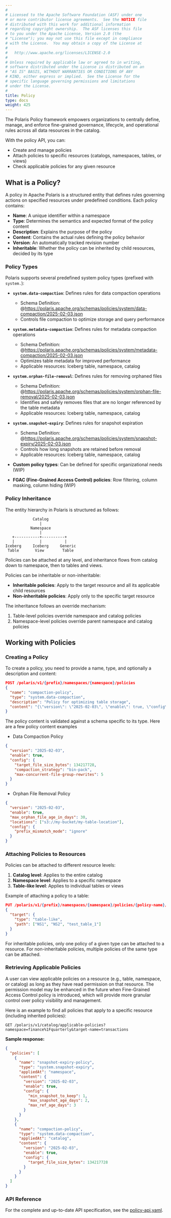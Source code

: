 ```yaml
---
#
# Licensed to the Apache Software Foundation (ASF) under one
# or more contributor license agreements.  See the NOTICE file
# distributed with this work for additional information
# regarding copyright ownership.  The ASF licenses this file
# to you under the Apache License, Version 2.0 (the
# "License"); you may not use this file except in compliance
# with the License.  You may obtain a copy of the License at
#
#   http://www.apache.org/licenses/LICENSE-2.0
#
# Unless required by applicable law or agreed to in writing,
# software distributed under the License is distributed on an
# "AS IS" BASIS, WITHOUT WARRANTIES OR CONDITIONS OF ANY
# KIND, either express or implied.  See the License for the
# specific language governing permissions and limitations
# under the License.
#
title: Policy
type: docs
weight: 425 
---
```


The Polaris Policy framework empowers organizations to centrally define, manage, and enforce fine-grained governance, lifecycle, and operational rules across all data resources in the catalog. 

With the policy API, you can:
- Create and manage policies
- Attach policies to specific resources (catalogs, namespaces, tables, or views)
- Check applicable policies for any given resource

## What is a Policy?

A policy in Apache Polaris is a structured entity that defines rules governing actions on specified resources under
predefined conditions. Each policy contains:

- **Name**: A unique identifier within a namespace
- **Type**: Determines the semantics and expected format of the policy content
- **Description**: Explains the purpose of the policy
- **Content**: Contains the actual rules defining the policy behavior
- **Version**: An automatically tracked revision number
- **Inheritable**: Whether the policy can be inherited by child resources, decided by its type

### Policy Types

Polaris supports several predefined system policy types (prefixed with `system.`):

- **`system.data-compaction`**: Defines rules for data compaction operations
  - Schema Definition: @https://polaris.apache.org/schemas/policies/system/data-compaction/2025-02-03.json
  - Controls file compaction to optimize storage and query performance
  
- **`system.metadata-compaction`**: Defines rules for metadata compaction operations
  - Schema Definition: @https://polaris.apache.org/schemas/policies/system/metadata-compaction/2025-02-03.json
  - Optimizes table metadata for improved performance
  - Applicable resources: Iceberg table, namespace, catalog

- **`system.orphan-file-removal`**: Defines rules for removing orphaned files
  - Schema Definition: @https://polaris.apache.org/schemas/policies/system/orphan-file-removal/2025-02-03.json
  - Identifies and safely removes files that are no longer referenced by the table metadata
  - Applicable resources: Iceberg table, namespace, catalog 

- **`system.snapshot-expiry`**: Defines rules for snapshot expiration
  - Schema Definition: @https://polaris.apache.org/schemas/policies/system/snapshot-expiry/2025-02-03.json
  - Controls how long snapshots are retained before removal
  - Applicable resources: Iceberg table, namespace, catalog 

- **Custom policy types**: Can be defined for specific organizational needs (WIP)

- **FGAC (Fine-Grained Access Control) policies**: Row filtering, column masking, column hiding (WIP)

### Policy Inheritance

The entity hierarchy in Polaris is structured as follows:

```
            Catalog
               |
           Namespace
               |
   +-----------+----------+
   |           |          |
Iceberg     Iceberg     Generic
 Table       View        Table
```

Policies can be attached at any level, and inheritance flows from catalog down to namespace, then to tables and views.

Policies can be inheritable or non-inheritable:

- **Inheritable policies**: Apply to the target resource and all its applicable child resources
- **Non-inheritable policies**: Apply only to the specific target resource

The inheritance follows an override mechanism:
1. Table-level policies override namespace and catalog policies
2. Namespace-level policies override parent namespace and catalog policies

## Working with Policies

### Creating a Policy

To create a policy, you need to provide a name, type, and optionally a description and content:

```json
POST /polaris/v1/{prefix}/namespaces/{namespace}/policies
{
  "name": "compaction-policy",
  "type": "system.data-compaction",
  "description": "Policy for optimizing table storage",
  "content": "{\"version\": \"2025-02-03\", \"enable\": true, \"config\": {\"target_file_size_bytes\": 134217728}}"
}
```

The policy content is validated against a schema specific to its type. Here are a few policy content examples
- Data Compaction Policy
```json
{
  "version": "2025-02-03",
  "enable": true,
  "config": {
    "target_file_size_bytes": 134217728,
    "compaction_strategy": "bin-pack",
    "max-concurrent-file-group-rewrites": 5
  }
}
```
- Orphan File Removal Policy
```json
{
  "version": "2025-02-03",
  "enable": true,
  "max_orphan_file_age_in_days": 30,
  "locations": ["s3://my-bucket/my-table-location"],
  "config": {
    "prefix_mismatch_mode": "ignore"
  }
}
```

### Attaching Policies to Resources

Policies can be attached to different resource levels:

1. **Catalog level**: Applies to the entire catalog
2. **Namespace level**: Applies to a specific namespace
3. **Table-like level**: Applies to individual tables or views

Example of attaching a policy to a table:

```json
PUT /polaris/v1/{prefix}/namespaces/{namespace}/policies/{policy-name}/mappings
{
  "target": {
    "type": "table-like",
    "path": ["NS1", "NS2", "test_table_1"]
  }
}
```

For inheritable policies, only one policy of a given type can be attached to a resource. For non-inheritable policies, multiple policies of the same type can be attached.

### Retrieving Applicable Policies
A user can view applicable policies on a resource (e.g., table, namespace, or catalog) as long as they have
read permission on that resource. The permission model may be enhanced in the future when Fine-Grained Access Control
policy is introduced, which will provide more granular control over policy visibility and management.

Here is an example to find all policies that apply to a specific resource (including inherited policies):
```
GET /polaris/v1/catalog/applicable-policies?namespace=finance%1Fquarterly&target-name=transactions
```

**Sample response:**
```json
{
  "policies": [
    {
      "name": "snapshot-expiry-policy",
      "type": "system.snapshot-expiry",
      "appliedAt": "namespace",
      "content": {
        "version": "2025-02-03",
        "enable": true,
        "config": {
          "min_snapshot_to_keep": 1,
          "max_snapshot_age_days": 2,
          "max_ref_age_days": 3
        }
      }
    },
    {
      "name": "compaction-policy",
      "type": "system.data-compaction",
      "appliedAt": "catalog",
      "content": {
        "version": "2025-02-03",
        "enable": true,
        "config": {
          "target_file_size_bytes": 134217728
        }
      }
    }
  ]
}
```

### API Reference

For the complete and up-to-date API specification, see the [policy-api.yaml](https://github.com/apache/polaris/blob/main/spec/polaris-catalog-apis/policy-apis.yaml).